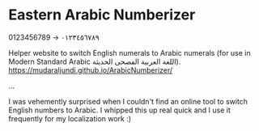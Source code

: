 # Eastern Arabic Numberizer
0123456789 -> ٠١٢٣٤٥٦٧٨٩

Helper website to switch English numerals to Arabic numerals (for use in Modern Standard Arabic اللغة العربية الفصحى الحديثة).  
https://mudaraljundi.github.io/ArabicNumberizer/

...

I was vehemently surprised when I couldn't find an online tool to switch English numbers to Arabic. I whipped this up real quick and I use it frequently for my localization work :)
